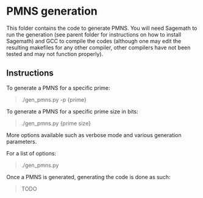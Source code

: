 # PMNS generation

This folder contains the code to generate PMNS. You will need Sagemath to run the generation (see parent folder for instructions on how to install Sagemath) and GCC to compile the codes (although one may edit the resulting makefiles for any other compiler, other compilers have not been tested and may not function properly).

## Instructions

To generate a PMNS for a specific prime:

> ./gen_pmns.py -p {prime}

To generate a PMNS for a specific prime size in bits:

> ./gen_pmns.py {prime size}

More options available such as verbose mode and various generation parameters.

For a list of options:

> ./gen_pmns.py

Once a PMNS is generated, generating the code is done as such:

> TODO
